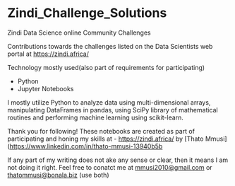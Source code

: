 # Zindi_Challenge_Solutions
Zindi Data Science online Community Challenges

Contributions towards the challenges listed on the Data Scientists web portal at https://zindi.africa/

Technology mostly used(also part of requirements for participating)

- Python
- Jupyter Notebooks

I mostly utilize Python to analyze data using multi-dimensional arrays, manipulating DataFrames in pandas, using SciPy library of mathematical routines and performing machine learning using scikit-learn.

Thank you for following!
These notebooks are created as part of participating and honing my skills at - https://zindi.africa/ by [Thato Mmusi](https://www.linkedin.com/in/thato-mmusi-13940b5b

If any part of my writing does not ake any sense or clear, then it means I am not doing it right. Feel free to conatct me at mmusi2010@gmail.com or thatommusi@bonala.biz (use both)
